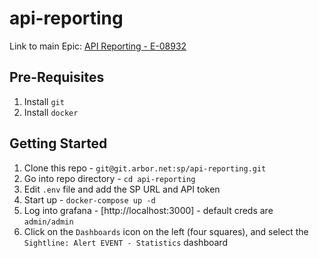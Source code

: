 # api-reporting
Link to main Epic: [API Reporting - E-08932](https://www54.v1host.com/ArborNetworks/Epic.mvc/Summary?oidToken=Epic:667971)
## Pre-Requisites
1. Install `git`
2. Install `docker`

## Getting Started
1. Clone this repo - `git@git.arbor.net:sp/api-reporting.git`
1. Go into repo directory - `cd api-reporting`
1. Edit `.env` file and add the SP URL and API token
1. Start up - `docker-compose up -d`
1. Log into grafana - [http://localhost:3000] - default creds are `admin/admin`
1. Click on the `Dashboards` icon on the left (four squares), and select the `Sightline: Alert EVENT - Statistics` dashboard

